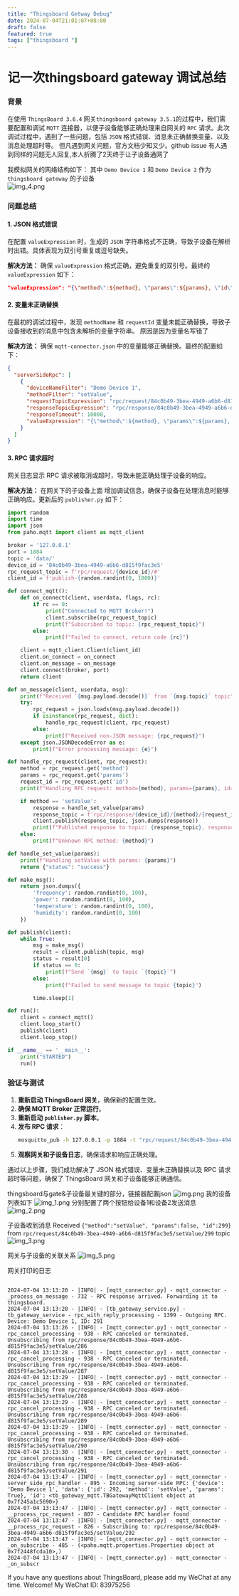 ```yaml
---
title: "Thingsboard Getway Debug"
date: 2024-07-04T21:01:07+08:00
draft: false
featured: true
tags: ["thingsboard "]
---
```


# 记一次thingsboard gateway 调试总结

### 背景

在使用 `ThingsBoard 3.6.4` 网关`thingsboard gateway 3.5.1`的过程中，我们需要配置和调试 `MQTT` 连接器，以便子设备能够正确处理来自网关的 `RPC` 请求。此次调试过程中，遇到了一些问题，包括 `JSON` 格式错误、消息未正确替换变量、以及消息处理超时等。
但凡遇到网关问题，官方文档少知又少。github issue 有人遇到同样的问题无人回复,本人折腾了2天终于让子设备通网了 

我模拟网关的网络结构如下：
其中 `Demo Device 1` 和 `Demo Device 2` 作为 `thingsboard gateway` 的子设备  
![img_4.png](img_4.png)

### 问题总结

#### 1. JSON 格式错误

在配置 `valueExpression` 时，生成的 `JSON` 字符串格式不正确，导致子设备在解析时出错。具体表现为双引号重复或逗号缺失。

**解决方法：**
确保 `valueExpression` 格式正确，避免重复的双引号。最终的 `valueExpression` 如下：
```json
"valueExpression": "{\"method\":${method}, \"params\":${params}, \"id\":${id}}"
```

#### 2. 变量未正确替换

在最初的调试过程中，发现 `methodName` 和 `requestId` 变量未能正确替换，导致子设备接收到的消息中包含未解析的变量字符串。
原因是因为变量名写错了

**解决方法：**
确保 `mqtt-connector.json` 中的变量能够正确替换。最终的配置如下：
```json
{
  "serverSideRpc": [
    {
      "deviceNameFilter": "Demo Device 1",
      "methodFilter": "setValue",
      "requestTopicExpression": "rpc/request/84c0b49-3bea-4949-a6b6-d815f9fac3e5/${method}/${id}",
      "responseTopicExpression": "rpc/response/84c0b49-3bea-4949-a6b6-d815f9fac3e5/${method}/${id}",
      "responseTimeout": 10000,
      "valueExpression": "{\"method\":${method}, \"params\":${params}, \"id\":${id}}"
    }
  ]
}
```

#### 3. RPC 请求超时

网关日志显示 RPC 请求被取消或超时，导致未能正确处理子设备的响应。

**解决方法：**
在网关下的子设备上面 增加调试信息，确保子设备在处理消息时能够正确响应。更新后的 `publisher.py` 如下：
```python
import random
import time
import json
from paho.mqtt import client as mqtt_client

broker = '127.0.0.1'
port = 1884
topic = 'data/'
device_id = '84c0b49-3bea-4949-a6b6-d815f9fac3e5' 
rpc_request_topic = f'rpc/request/{device_id}/#'
client_id = f'publish-{random.randint(0, 1000)}'

def connect_mqtt():
    def on_connect(client, userdata, flags, rc):
        if rc == 0:
            print("Connected to MQTT Broker!")
            client.subscribe(rpc_request_topic)  
            print(f"Subscribed to topic: {rpc_request_topic}")
        else:
            print(f"Failed to connect, return code {rc}")

    client = mqtt_client.Client(client_id)
    client.on_connect = on_connect
    client.on_message = on_message 
    client.connect(broker, port)
    return client

def on_message(client, userdata, msg):
    print(f"Received `{msg.payload.decode()}` from `{msg.topic}` topic")
    try:
        rpc_request = json.loads(msg.payload.decode())
        if isinstance(rpc_request, dict):
            handle_rpc_request(client, rpc_request)
        else:
            print(f"Received non-JSON message: {rpc_request}")
    except json.JSONDecodeError as e:
        print(f"Error processing message: {e}")

def handle_rpc_request(client, rpc_request):
    method = rpc_request.get('method')
    params = rpc_request.get('params')
    request_id = rpc_request.get('id')
    print(f"Handling RPC request: method={method}, params={params}, id={request_id}")

    if method == 'setValue':
        response = handle_set_value(params)
        response_topic = f'rpc/response/{device_id}/{method}/{request_id}'
        client.publish(response_topic, json.dumps(response))
        print(f"Published response to topic: {response_topic}, response: {response}")
    else:
        print(f"Unknown RPC method: {method}")

def handle_set_value(params):
    print(f"Handling setValue with params: {params}")
    return {"status": "success"}

def make_msg():
    return json.dumps({
        'frequency': random.randint(0, 100),
        'power': random.randint(0, 100),
        'temperature': random.randint(0, 100),
        'humidity': random.randint(0, 100)
    })

def publish(client):
    while True:
        msg = make_msg()
        result = client.publish(topic, msg)
        status = result[0]
        if status == 0:
            print(f"Send `{msg}` to topic `{topic}`")
        else:
            print(f"Failed to send message to topic {topic}")

        time.sleep(1)

def run():
    client = connect_mqtt()
    client.loop_start()
    publish(client)
    client.loop_stop()

if __name__ == '__main__':
    print("STARTED")
    run()
```

### 验证与测试

1. **重新启动 ThingsBoard 网关**，确保新的配置生效。
2. **确保 MQTT Broker 正常运行**。
3. **重新启动 `publisher.py` 脚本**。
4. **发布 RPC 请求**：
    ```bash
    mosquitto_pub -h 127.0.0.1 -p 1884 -t "rpc/request/84c0b49-3bea-4949-a6b6-d815f9fac3e5/setValue/req1" -m '{"method":"setValue","params":true,"id":"req1"}'
    ```
5. **观察网关和子设备日志**，确保请求和响应正确处理。

通过以上步骤，我们成功解决了 JSON 格式错误、变量未正确替换以及 RPC 请求超时等问题，确保了 ThingsBoard 网关和子设备能够正确通信。

thingsboard与gate&子设备最关键的部分，链接器配置json
![img.png](img.png)
我的设备列表如下
![img_1.png](img_1.png)
分别配置了两个按钮给设备1和设备2发送消息
![img_2.png](img_2.png)

子设备收到消息
Received `{"method":"setValue", "params":false, "id":299}` from `rpc/request/84c0b49-3bea-4949-a6b6-d815f9fac3e5/setValue/299` topic
![img_3.png](img_3.png)

网关与子设备的关联关系
![img_5.png](img_5.png)

网关打印的日志
```shell

2024-07-04 13:13:20 - |INFO| - [mqtt_connector.py] - mqtt_connector - _process_on_message - 732 - RPC response arrived. Forwarding it to thingsboard.
2024-07-04 13:13:20 - |INFO| - [tb_gateway_service.py] - tb_gateway_service - rpc_with_reply_processing - 1399 - Outgoing RPC. Device: Demo Device 1, ID: 291
2024-07-04 13:13:26 - |INFO| - [mqtt_connector.py] - mqtt_connector - rpc_cancel_processing - 938 - RPC canceled or terminated. Unsubscribing from rpc/response/84c0b49-3bea-4949-a6b6-d815f9fac3e5/setValue/286
2024-07-04 13:13:28 - |INFO| - [mqtt_connector.py] - mqtt_connector - rpc_cancel_processing - 938 - RPC canceled or terminated. Unsubscribing from rpc/response/84c0b49-3bea-4949-a6b6-d815f9fac3e5/setValue/287
2024-07-04 13:13:29 - |INFO| - [mqtt_connector.py] - mqtt_connector - rpc_cancel_processing - 938 - RPC canceled or terminated. Unsubscribing from rpc/response/84c0b49-3bea-4949-a6b6-d815f9fac3e5/setValue/288
2024-07-04 13:13:29 - |INFO| - [mqtt_connector.py] - mqtt_connector - rpc_cancel_processing - 938 - RPC canceled or terminated. Unsubscribing from rpc/response/84c0b49-3bea-4949-a6b6-d815f9fac3e5/setValue/289
2024-07-04 13:13:29 - |INFO| - [mqtt_connector.py] - mqtt_connector - rpc_cancel_processing - 938 - RPC canceled or terminated. Unsubscribing from rpc/response/84c0b49-3bea-4949-a6b6-d815f9fac3e5/setValue/290
2024-07-04 13:13:30 - |INFO| - [mqtt_connector.py] - mqtt_connector - rpc_cancel_processing - 938 - RPC canceled or terminated. Unsubscribing from rpc/response/84c0b49-3bea-4949-a6b6-d815f9fac3e5/setValue/291
2024-07-04 13:13:47 - |INFO| - [mqtt_connector.py] - mqtt_connector - server_side_rpc_handler - 895 - Incoming server-side RPC: {'device': 'Demo Device 1', 'data': {'id': 292, 'method': 'setValue', 'params': True}, 'id': <tb_gateway_mqtt.TBGatewayMqttClient object at 0x7f245a1c5690>}
2024-07-04 13:13:47 - |INFO| - [mqtt_connector.py] - mqtt_connector - __process_rpc_request - 807 - Candidate RPC handler found
2024-07-04 13:13:47 - |INFO| - [mqtt_connector.py] - mqtt_connector - __process_rpc_request - 826 - Subscribing to: rpc/response/84c0b49-3bea-4949-a6b6-d815f9fac3e5/setValue/292
2024-07-04 13:13:47 - |INFO| - [mqtt_connector.py] - mqtt_connector - _on_subscribe - 485 - (<paho.mqtt.properties.Properties object at 0x7f2448fcda10>,)
2024-07-04 13:13:47 - |INFO| - [mqtt_connector.py] - mqtt_connector - _on_subscr
```
If you have any questions about ThingsBoard, please add my WeChat at any time. Welcome!
My WeChat ID: 83975256
